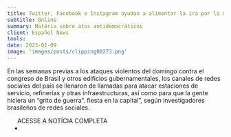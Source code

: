 ```yaml
---
title: Twitter, Facebook e Instagram ayudan a alimentar la ira por la derrota de Bolsonaro
subtitle: Online
summary: Matéria sobre atos antidemocráticos
client: Español News
tools: 
date: 2023-01-09
image: 'images/posts/clipping00273.png'
---
```


En las semanas previas a los ataques violentos del domingo contra el congreso de Brasil y otros edificios gubernamentales, los canales de redes sociales del país se llenaron de llamadas para atacar estaciones de servicio, refinerías y otras infraestructuras, así como para que la gente hiciera un “grito de guerra”. fiesta en la capital”, según investigadores brasileños de redes sociales.

<div class="post__share"><ul class="share__list list-reset">ACESSE A NOTÍCIA COMPLETA<li class="share__item" style="margin-left: 10px"><a class="share__link share__facebook" style="background: #fa5657" href="https://espanol.news/twitter-facebook-e-instagram-ayudan-a-alimentar-la-ira-por-la-derrota-de-bolsanaro/" title="Link" rel="nofollow"><i class="fa-solid fa-link"></i></a></li></ul></div>
<!-- <div class="gallery-box"><div class="gallery"><img src="/clipping/images/example-1.jpg" loading="lazy" alt="Project"><img src="/clipping/images/example-2.jpg" loading="lazy" alt="Project"></div><em>Gallery / <a href="https://www.freepik.com/" target="_blank">Freepic</a></em></div> -->
